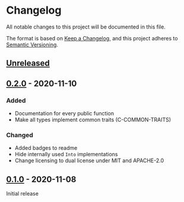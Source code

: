 # Changelog

All notable changes to this project will be documented in this file.

The format is based on [Keep a Changelog](https://keepachangelog.com/en/1.0.0/),
and this project adheres to [Semantic Versioning](https://semver.org/spec/v2.0.0.html).

## [Unreleased]

## [0.2.0] - 2020-11-10

### Added

-   Documentation for every public function
-   Make all types implement common traits (C-COMMON-TRAITS)

### Changed

-   Added badges to readme
-   Hide internally used `Into` implementations
-   Change licensing to dual license under MIT and APACHE-2.0

## [0.1.0] - 2020-11-08

Initial release

[unreleased]: https://github.com/chronophylos/xosd-rs/compare/v0.2.0...HEAD
[0.2.0]: https://github.com/chronophylos/xosd-rs/compare/v0.1.0...v0.2.0
[0.1.0]: https://github.com/chronophylos/xosd-rs/releases/tag/v0.1.0
